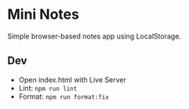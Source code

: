 # Mini Notes

Simple browser-based notes app using LocalStorage.

## Dev

- Open index.html with Live Server
- Lint: `npm run lint`
- Format: `npm run format:fix`
